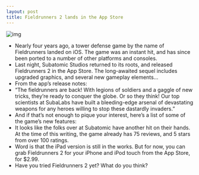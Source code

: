 ```yaml
---
layout: post
title: Fieldrunners 2 lands in the App Store
---
```

![img](http://media.idownloadblog.com/wp-content/uploads/2012/07/fieldrunners2-e1342685292109.png)
* Nearly four years ago, a tower defense game by the name of Fieldrunners landed on iOS. The game was an instant hit, and has since been ported to a number of other platforms and consoles.
* Last night, Subatomic Studios returned to its roots, and released Fieldrunners 2 in the App Store. The long-awaited sequel includes upgraded graphics, and several new gameplay elements…
* From the app’s release notes:
* “The fieldrunners are back! With legions of soldiers and a gaggle of new tricks, they’re ready to conquer the globe. Or so they think! Our top scientists at SubaLabs have built a bleeding-edge arsenal of devastating weapons for any heroes willing to stop these dastardly invaders.”
* And if that’s not enough to pique your interest, here’s a list of some of the game’s new features:
* It looks like the folks over at Subatomic have another hit on their hands. At the time of this writing, the game already has 75 reviews, and 5 stars from over 100 ratings.
* Word is that the iPad version is still in the works. But for now, you can grab Fieldrunners 2 for your iPhone and iPod touch from the App Store, for $2.99.
* Have you tried Fieldrunners 2 yet? What do you think?

